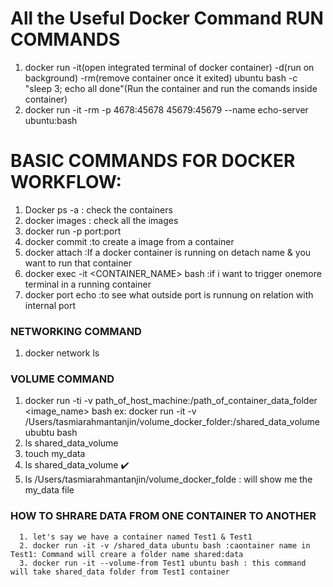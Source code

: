 # All the Useful Docker Command RUN COMMANDS
  1. docker run -it(open integrated terminal of docker container) -d(run on background) -rm(remove container once it exited)
      ubuntu bash -c "sleep 3; echo all done"(Run the container and run the comands inside container)
  2. docker run -it -rm -p 4678:45678 45679:45679 --name echo-server ubuntu:bash

# BASIC COMMANDS FOR DOCKER WORKFLOW:
  1. Docker ps -a : check the containers
  2. docker images : check all the images
  3. docker run <image-id> <give container a name> -p port:port
  4. docker commit <container-id> <image-name i want to give> :to create a image from a container
  5. docker attach <container-name>   :If a docker container is running on detach name & you want to run that container
  6. docker exec -it <CONTAINER_NAME> bash    :if i want to trigger onemore terminal in a running container
  7. docker port echo :to see what outside port is runnung on relation with internal port
  
 ### NETWORKING COMMAND
  1. docker network ls
  
 ### VOLUME COMMAND
  1. docker run -ti -v path_of_host_machine:/path_of_container_data_folder <image_name> bash
      ex: docker run -it -v /Users/tasmiarahmantanjin/volume_docker_folder:/shared_data_volume ububtu bash
  2. ls shared_data_volume
  3. touch my_data
  2. ls shared_data_volume ✔️
  4. ls /Users/tasmiarahmantanjin/volume_docker_folde : will show me the my_data file
 
### HOW TO SHRARE DATA FROM ONE CONTAINER TO ANOTHER
      1. let's say we have a container named Test1 & Test1
      2. docker run -it -v /shared_data ubuntu bash :caontainer name in Test1: Command will creare a folder name shared:data
      3. docker run -it --volume-from Test1 ubuntu bash : this command will take shared_data folder from Test1 container
      
### 
